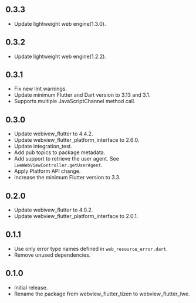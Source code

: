 ## 0.3.3

* Update lightweight web engine(1.3.0).

## 0.3.2

* Update lightweight web engine(1.2.2).

## 0.3.1

* Fix new lint warnings.
* Update minimum Flutter and Dart version to 3.13 and 3.1.
* Supports multiple JavaScriptChannel method call.

## 0.3.0

* Update webivew_flutter to 4.4.2.
* Update webview_flutter_platform_interface to 2.6.0.
* Update integration_test.
* Add pub topics to package metadata.
* Add support to retrieve the user agent. See `LweWebViewController.getUserAgent`.
* Apply Platform API change.
* Increase the minimum Flutter version to 3.3.

## 0.2.0

* Update webivew_flutter to 4.0.2.
* Update webview_flutter_platform_interface to 2.0.1.

## 0.1.1

* Use only error type names defined in `web_resource_error.dart`.
* Remove unused dependencies.

## 0.1.0

* Initial release.
* Rename the package from webview_flutter_tizen to webview_flutter_lwe.
